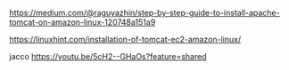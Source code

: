 https://medium.com/@raguyazhin/step-by-step-guide-to-install-apache-tomcat-on-amazon-linux-120748a151a9

https://linuxhint.com/installation-of-tomcat-ec2-amazon-linux/

jacco
https://youtu.be/5cH2--GHaOs?feature=shared
